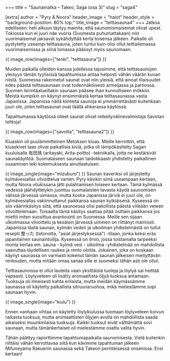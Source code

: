 +++
title = "Saunamatka – Takeo, Saga (osa 3)"
slug = "saga4"

[extra]
author = "Pyry & Noora"
header_image = "halot"
header_style = "background-position: 80% top;"
title_image = "telttasauna4"
+++
Jatkoa edelliseen: heti alkuun täytyy mainita, että saunomismaisemat olivat upeat. Tokiossa kun ei juuri näe vuoria (Suomesta puhumattakaan) niin vuorimaisemat jaksavat sykähdyttää kerta toisensa jälkeen. Paikalle oli pystytetty useampi telttasauna, joten tuntui kuin olisi ollut telttailemassa vuorimaisemissa ja siinä lomassa päässyt myös saunomaan.

<!-- more -->

{{ image_row(images=["tenki", "telttasauna"]) }}

Muiden paikalla olleiden kanssa jutellessa tajusimme, että telttasaunojen yleisyys tämän tyylisissä tapahtumissa antaa helposti vähän väärän kuvan niistä. Suomessa rakennetut saunat ovat niin yleisiä, että ainoat tilaisuudet edes päästä telttasaunaan ovat todennäköisesti armeijassa ja partiossa. Suomen leirintäalueillakin saunaan pääsee ihan kunnolliseen mökkiin. Meistä kumpikin on käynyt ensimmäistä kertaa telttasaunassa vasta Japanissa.
Japanissa näitä kiinteitä saunoja ei ymmärrettävästi kuitenkaan juuri ole, joten telttasaunat ovat täällä ahkerassa käytössä.

Tapahtumassa käytössä olleet saunat olivat retkeilyvälinevalmistaja Savotan telttoja!

{{ image_row(images=["savotta", "telttasauna2"]) }}

Kiuaskin oli puulämmitteinen Metoksen kiuas. Meille kerrottiin, että kiuaskivet taas olivat paikallisia kiviä, jotka oli lämpökäsitelty Sagan kuuluisalla 有田焼 (aritayaki, Arita-poltto) -tekniikalla, jotta ne kestäisivät saunakäyttöä. Suomalaiseen saunaan taidokkaasti yhdistetty paikallinen osaaminen teki kokemuksesta ainutlaatuisen.

{{ image_single(image="mizuburo") }}
Saunan kaveriksi oli järjestetty kylmävesiallas vilvoittelua varten. Pyry kävikin siinä useampaan kertaan, mutta Noora vilukissana jätti pulahtamisen toiseen kertaan. Tämä kylmässä vedessä jäähdyttelykin juontuu suomalaisten tavasta käydä saunomisen välissä järvessä uimassa, mutta koska Japanissa järviä ei juuri ole, on kylmävesiallas vakiinnuttanut paikkansa saunan kylkiäisenä. Kyseessä on siis väärinkäsitys siitä, että saunoessa olisi pakollista päästä viileään veteen vilvoittelemaan. Toisaalta tämä käsitys saattaa pitää osittain paikkansa jos miettii miten suosittua avantouinti on Suomessa. Meille sen sijaan ulkoilmassa vilvoittelu ja kesäisin järvessä uiminen on riittänyt mainiosti. Japanissa tästä saunan, kylmän veden ja ulkoilman yhdistelmästä on tullut resepti 整った (totonotta, "asiat järjestyksessä") -tilaan, jonka keksi eräs japanilainen saunaintoilija. Kyseessä on ilmiö, jossa toistamalla tarpeeksi monta kertaa em. sauna - kylmä vesi - ulkoilma -yhdistelmää on mahdollista saavuttaa täydellisen raukea ja rento olotila. Jokainen, joka on koskaan käynyt saunassa on varmasti kokenut tämän saunan jälkeisen miellyttävän rentouden, mutta mitään omaa sanaa sille ei suomeksi tähän asti ole ollut.

Telttasaunoissa ei ollut lauteita vaan yksittäisiä tuoleja ja löylyä sai heittää vapaasti. Löylyveteen oli lisätty aromaattista öljyä tuoksua antamaan. Tuoksuja oli ilmeisesti kahta erilaista, mutta meidän käymässämme saunassa oli käytetty paikallista sitruunaruohoa, mikä mielestämme sopi saunaan hyvin.

{{ image_single(image="kiulu") }}

Ennen vanhaan vihtaa on käytetty löylykiulussa tuomaan löylyveteen koivun raikasta tuoksua, mutta aromaattisten öljyjen avulla on mahdollista saada aikaiseksi muunkinlaisia tuoksuja. Kaikki tuoksut eivät välttämättä sovi saunaan, mutta tämänkertaiset oli mielestämme osattu valita hyvin.

Tähän päättyy raporttimme tapahtumapaikalla saunomisesta. Vielä kuitenkin riittäisi vähän kerrottavaa siitä kun kävimme tapahtuman jälkeen Mifuneyama Rakuenin saunassa sekä Takeon perinteisessä onsenissa. Ensi kertaan!